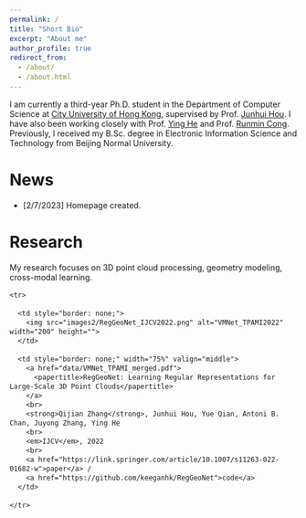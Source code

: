 ```yaml
---
permalink: /
title: "Short Bio"
excerpt: "About me"
author_profile: true
redirect_from: 
  - /about/
  - /about.html
---
```



I am currently a third-year Ph.D. student in the Department of Computer Science at [City University of Hong Kong](https://www.cityu.edu.hk/), supervised by Prof. [Junhui Hou](https://sites.google.com/site/junhuihoushomepage/). I have also been working closely with Prof. [Ying He](https://personal.ntu.edu.sg/yhe/) and Prof. [Runmin Cong](https://rmcong.github.io/). Previously, I received my B.Sc. degree in Electronic Information Science and Technology from Beijing Normal University.


News
======
* [2/7/2023] Homepage created.


Research
======
My research focuses on 3D point cloud processing, geometry modeling, cross-modal learning.


<table style="border: none;">
  <tbody>


    <tr>
    
      <td style="border: none;">
        <img src="images2/RegGeoNet_IJCV2022.png" alt="VMNet_TPAMI2022" width="200" height="">
      </td>
      
      <td style="border: none;" width="75%" valign="middle">
        <a href="data/VMNet_TPAMI_merged.pdf">
          <papertitle>RegGeoNet: Learning Regular Representations for Large-Scale 3D Point Clouds</papertitle>
        </a>
        <br>
        <strong>Qijian Zhang</strong>, Junhui Hou, Yue Qian, Antoni B. Chan, Juyong Zhang, Ying He
        <br>
        <em>IJCV</em>, 2022
        <br>
        <a href="https://link.springer.com/article/10.1007/s11263-022-01682-w">paper</a> /
        <a href="https://github.com/keeganhk/RegGeoNet">code</a>
      </td>
      
    </tr>


  </tbody>
</table>


